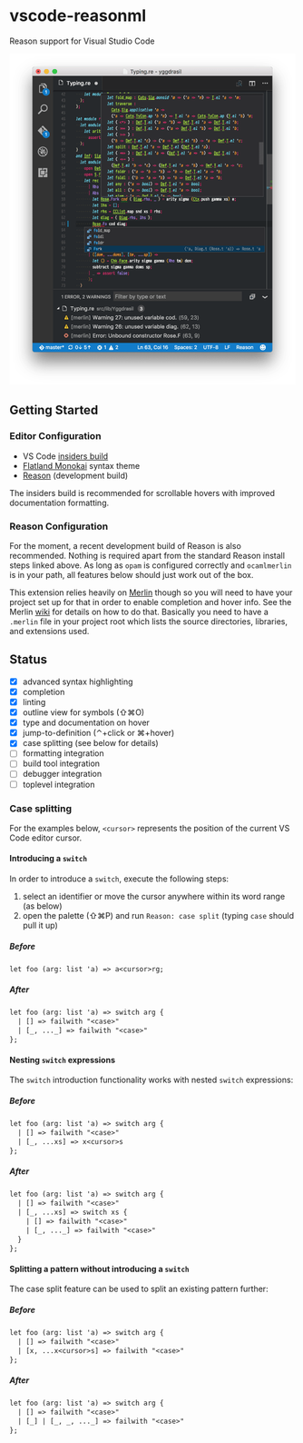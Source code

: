 # vscode-reasonml

Reason support for Visual Studio Code

![screenshot](https://github.com/freebroccolo/vscode-reasonml/raw/master/assets/screenshot.png)

## Getting Started

### Editor Configuration

- VS Code [insiders build](https://code.visualstudio.com/insiders)
- [Flatland Monokai](https://marketplace.visualstudio.com/items?itemName=gerane.Theme-FlatlandMonokai) syntax theme
- [Reason](https://github.com/facebook/reason#contributing-to-development) (development build)

The insiders build is recommended for scrollable hovers with improved documentation formatting.

### Reason Configuration

For the moment, a recent development build of Reason is also recommended. Nothing is required apart
from the standard Reason install steps linked above. As long as `opam` is configured correctly and
`ocamlmerlin` is in your path, all features below should just work out of the box.

This extension relies heavily on [Merlin](https://github.com/the-lambda-church/merlin) though so you
will need to have your project set up for that in order to enable completion and hover info. See the
Merlin [wiki](https://github.com/the-lambda-church/merlin/wiki/project-configuration) for details on
how to do that. Basically you need to have a `.merlin` file in your project root which lists the
source directories, libraries, and extensions used.

## Status

- [x] advanced syntax highlighting
- [x] completion
- [x] linting
- [x] outline view for symbols (⇧⌘O)
- [x] type and documentation on hover
- [x] jump-to-definition (⌃+click or ⌘+hover)
- [x] case splitting (see below for details)
- [ ] formatting integration
- [ ] build tool integration
- [ ] debugger integration
- [ ] toplevel integration

### Case splitting

For the examples below, `<cursor>` represents the position of the current VS Code editor cursor.

#### Introducing a `switch`

In order to introduce a `switch`, execute the following steps:

1. select an identifier or move the cursor anywhere within its word range (as below)
2. open the palette (⇧⌘P) and run `Reason: case split` (typing `case` should pull it up)

##### Before
```
let foo (arg: list 'a) => a<cursor>rg;
```

##### After
```
let foo (arg: list 'a) => switch arg {
  | [] => failwith "<case>"
  | [_, ..._] => failwith "<case>"
};
```

#### Nesting `switch` expressions

The `switch` introduction functionality works with nested `switch` expressions:

##### Before
```
let foo (arg: list 'a) => switch arg {
  | [] => failwith "<case>"
  | [_, ...xs] => x<cursor>s
};
```

##### After
```
let foo (arg: list 'a) => switch arg {
  | [] => failwith "<case>"
  | [_, ...xs] => switch xs {
    | [] => failwith "<case>"
    | [_, ..._] => failwith "<case>"
  }
};
```

#### Splitting a pattern without introducing a `switch`

The case split feature can be used to split an existing pattern further:

##### Before
```
let foo (arg: list 'a) => switch arg {
  | [] => failwith "<case>"
  | [x, ...x<cursor>s] => failwith "<case>"
};
```

##### After
```
let foo (arg: list 'a) => switch arg {
  | [] => failwith "<case>"
  | [_] | [_, _, ..._] => failwith "<case>"
};
```
